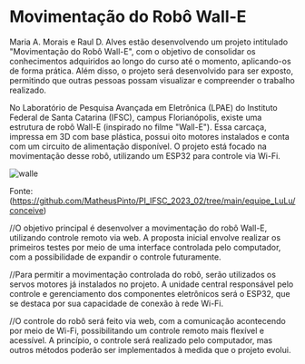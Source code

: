 # Movimentação do Robô Wall-E
Maria A. Morais e Raul D. Alves estão desenvolvendo um projeto intitulado "Movimentação do Robô Wall-E", com o objetivo de consolidar os conhecimentos adquiridos ao longo do curso até o momento, aplicando-os de forma prática. Além disso, o projeto será desenvolvido para ser exposto, permitindo que outras pessoas possam visualizar e compreender o trabalho realizado.

 No Laboratório de Pesquisa Avançada em Eletrônica (LPAE) do Instituto Federal de Santa Catarina (IFSC), campus Florianópolis, existe uma estrutura de robô Wall-E (inspirado no filme "Wall-E"). Essa carcaça, impressa em 3D com base plástica, possui oito motores instalados e conta com um circuito de alimentação disponível. O projeto está focado na movimentação desse robô, utilizando um ESP32 para controle via Wi-Fi.

 ![walle](https://github.com/user-attachments/assets/804b2c7f-31a3-4bba-8cde-305756952600)
 
 Fonte: (https://github.com/MatheusPinto/PI_IFSC_2023_02/tree/main/equipe_LuLu/conceive)


//O objetivo principal é desenvolver a movimentação do robô Wall-E, utilizando controle remoto via web. A proposta inicial envolve realizar os primeiros testes por meio de uma interface controlada pelo computador, com a possibilidade de expandir o controle futuramente.

//Para permitir a movimentação controlada do robô, serão utilizados os servos motores já instalados no projeto. A unidade central responsável pelo controle e gerenciamento dos componentes eletrônicos será o ESP32, que se destaca por sua capacidade de conexão à rede Wi-Fi.

//O controle do robô será feito via web, com a comunicação acontecendo por meio de Wi-Fi, possibilitando um controle remoto mais flexível e acessível. A princípio, o controle será realizado pelo computador, mas outros métodos poderão ser implementados à medida que o projeto evolui.
